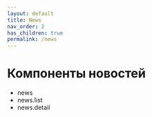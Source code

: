 ```yaml
---
layout: default
title: News
nav_order: 2
has_children: true
permalink: /news
---
```


# Компоненты новостей

- news
- news.list
- news.detail


